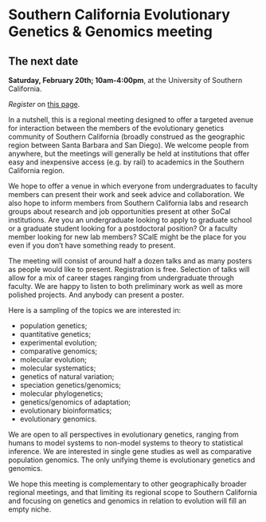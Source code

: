 # Southern California Evolutionary Genetics & Genomics meeting

## The next date 

**Saturday, February 20th; 10am-4:00pm**,
at the University of Southern California.

*Register* on [this page](https://docs.google.com/forms/d/1iHab0cZdJmVOGRlg1awatJys8_unmMaHeV6BWmYTRTw/viewform).

In a nutshell, this is a regional meeting designed to offer a targeted avenue for interaction between the members of the evolutionary genetics community of Southern California (broadly construed as the geographic region between Santa Barbara and San Diego). We welcome people from anywhere, but the meetings will generally be held at institutions that offer easy and inexpensive access (e.g. by rail) to academics in the Southern California region.

We hope to offer a venue in which everyone from undergraduates to faculty members can present their work and seek advice and collaboration. We also hope to inform members from Southern California labs and research groups about research and job opportunities present at other SoCal institutions. Are you an undergraduate looking to apply to graduate school or a graduate student looking for a postdoctoral position? Or a faculty member looking for new lab members? SCalE might be the place for you even if you don’t have something ready to present.

The meeting will consist of around half a dozen talks and as many posters as people would like to present. Registration is free. 
Selection of talks will allow for a mix of career stages ranging from undergraduate through faculty. 
We are happy to listen to both preliminary work as well as more polished projects. And anybody can present a poster.

Here is a sampling of the topics we are interested in:

*   population genetics;
*   quantitative genetics;
*   experimental evolution;
*   comparative genomics;
*   molecular evolution;
*   molecular systematics;
*   genetics of natural variation;
*   speciation genetics/genomics;
*   molecular phylogenetics;
*   genetics/genomics of adaptation;
*   evolutionary bioinformatics;
*   evolutionary genomics.

We are open to all perspectives in evolutionary genetics, ranging from humans to model systems to non-model systems to theory to statistical inference. We are interested in single gene studies as well as comparative population genomics. The only unifying theme is evolutionary genetics and genomics.

We hope this meeting is complementary to other geographically broader regional meetings, and that limiting its regional scope to Southern California and focusing on genetics and genomics in relation to evolution will fill an empty niche.

